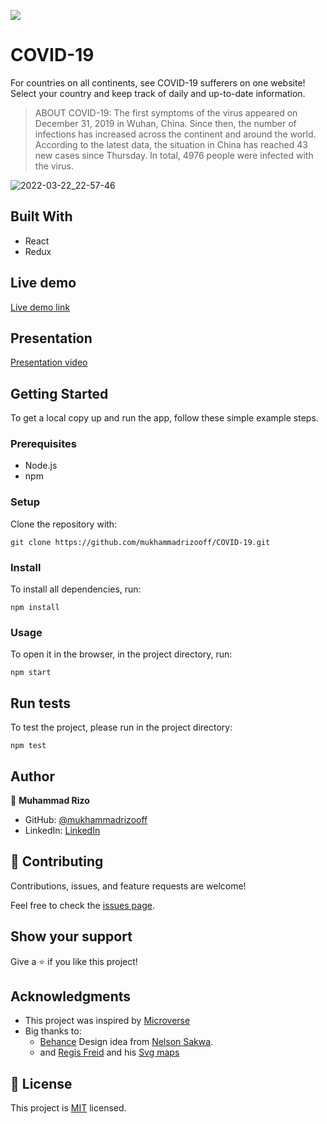 ![](https://img.shields.io/badge/microverse-blueviolet)

# COVID-19 

For countries on all continents, see COVID-19 sufferers on one website! Select your country and keep track of daily and up-to-date information.

>ABOUT COVID-19: The first symptoms of the virus appeared on December 31, 2019 in Wuhan, China. Since then, the number of infections has increased across the continent and around the world. According to the latest data, the situation in China has reached 43 new cases since Thursday. In total, 4976 people were infected with the virus.

![2022-03-22_22-57-46](https://user-images.githubusercontent.com/63915024/159599007-8e8fae41-6d3e-4fe5-a390-86b70a6ad08d.png)

## Built With

- React
- Redux

## Live demo

[Live demo link](https://mukhammadrizooff-covid-19.netlify.app)

## Presentation

[Presentation video](https://www.loom.com/share/f84bbd330bec4fb2b01c868e573e08f8)

## Getting Started

To get a local copy up and run the app, follow these simple example steps.

### Prerequisites

- Node.js
- npm

### Setup

Clone the repository with:

```
git clone https://github.com/mukhammadrizooff/COVID-19.git
```

### Install
To install all dependencies, run:
```
npm install
```
### Usage
To open it in the browser, in the project directory, run:

 ```
 npm start
 ```

## Run tests 
To test the project, please run in the project directory:

```
npm test
```

## Author

👤 **Muhammad Rizo**

- GitHub: [@mukhammadrizooff](https://github.com/mukhammadrizooff)
- LinkedIn: [LinkedIn](https://www.linkedin.com/in/mukhammadrizooff)

## 🤝 Contributing

Contributions, issues, and feature requests are welcome!

Feel free to check the [issues page](https://github.com/mukhammadrizooff/COVID-19).

## Show your support

Give a ⭐️ if you like this project!

## Acknowledgments

- This project was inspired by [Microverse](https://www.microverse.org/?grsf=w9rx3c)
- Big thanks to:
   - [Behance](https://www.behance.net/gallery/31579789/Ballhead-App-(Free-PSDs)) Design idea from [Nelson Sakwa](https://www.behance.net/sakwadesignstudio).
   - and [Regis Freid](https://github.com/djaiss) and his [Svg maps](https://github.com/djaiss/mapsicon)

## 📝 License

This project is [MIT](https://github.com/mukhammadrizooff/COVID-19/blob/dev/LICENSE) licensed.
